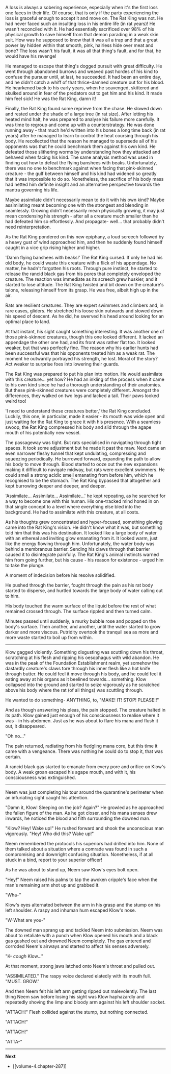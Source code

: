 
A loss is always a sobering experience, especially when it's the first loss one faces in their life. Of course, that is only if the party experiencing the loss is graceful enough to accept it and move on. The Rat King was not. He had never faced such an insulting loss in his entire life (in rat years)! He wasn't reconciled with it. He had essentially sacrificed over 98% of his physical growth to save himself from that demon parading in a weak skin suit. How was he supposed to know that it was all a trap and that a great power lay hidden within that smooth, pink, hairless hide over meat and bone? The loss wasn't his fault, it was all that thing's fault, and for that, he would have his revenge!

He managed to escape that thing's dogged pursuit with great difficulty. He went through abandoned burrows and weaved past hordes of his kind to confuse the pursuer until, at last, he succeeded. It had been an entire day, and he didn't catch a whiff of that thrice-damned creature out for his blood. He hearkened back to his early years, when he scavenged, skittered and skulked around in fear of the predators out to get him and his kind. It made him feel sick! He was the Rat King, damn it!

Finally, the Rat King found some reprieve from the chase. He slowed down and rested under the shade of a large tree (in rat size). After letting his heated mind halt, he was prepared to analyse his failure more carefully. It was time to regroup and come up with a counterstrategy. He was done running away - that much he'd written into his bones a long time back (in rat years) after he managed to learn to control the heat coursing through his body. He recollected that the reason he managed to supersede all of his opponents was that he could benchmark them against his own kind. He defeated those slithering worms by understanding how they attacked and behaved when facing his kind. The same analysis method was used in finding out how to defeat the flying banshees with beaks. Unfortunately, there was no one to benchmark against when facing that pink-skinned creature - the gulf between himself and his kind had widened so greatly that it was impossible to do so. Nonetheless, the sacrifice of his body mass had netted him definite insight and an alternative perspective towards the mantra governing his life.

Maybe assimilate didn't necessarily mean to do it with his own kind? Maybe assimilating meant becoming one with the strongest and blending in seamlessly. Growing didn't necessarily mean physically growing, it may just mean condensing his strength - after all a creature much smaller than he had defeated him so effortlessly. And propagate- well... that probably didn't need reinterpretation.

As the Rat King pondered on this new epiphany, a loud screech followed by a heavy gust of wind approached him, and then he suddenly found himself caught in a vice grip rising higher and higher.

'Damn flying banshees with beaks!' The Rat King cursed. If only he had his old body, he could waste this creature with a flick of his appendage. No matter, he hadn't forgotten his roots. Through pure instinct, he started to release the rancid black gas from his pores that completely enveloped the creature. The reaction was immediate as its screech grew huskier, and it started to lose altitude. The Rat King twisted and bit down on the creature's talons, releasing himself from its grasp. He was free, albeit high up in the air.

Rats are resilient creatures. They are expert swimmers and climbers and, in rare cases, gliders. He stretched his loose skin outwards and slowed down his speed of descent. As he did, he swerved his head around looking for an optimal place to land.

At that instant, his sight caught something interesting. It was another one of those pink-skinned creatures, though this one looked different. It lacked an appendage the other one had, and its front was rather flat too. It looked weaker, but that was perfectly fine. The reason why his earlier hunts had been successful was that his opponents treated him as a weak rat. The moment he outwardly portrayed his strength, he lost. Moral of the story? Act weaker to surprise foes into lowering their guards.

The Rat King was prepared to put his plan into motion. He would assimilate with this creature... yet how? He had an inkling of the process when it came to his own kind since he had a thorough understanding of their anatomies. But these pink-skinned creatures were completely different. Amongst the differences, they walked on two legs and lacked a tail. Their paws looked weird too!

'I need to understand these creatures better,' the Rat King concluded. Luckily, this one, in particular, made it easier - its mouth was wide open and just waiting for the Rat King to grace it with his presence. With a seamless swoop, the Rat King compressed his body and slid through the agape mouth of his potentially new vessel.

The passageway was tight. But rats specialised in navigating through tight spaces. It took some adjustment but he made it past the maw. Next came an even narrower fleshy tunnel that kept undulating, compressing and squeezing periodically. He burrowed forward, expanding the path to allow his body to move through. Blood started to ooze out the new expansions making it difficult to navigate midway, but rats were excellent swimmers. He could smell a strong acidic smell emanating from before him, which he recognised to be the stomach. The Rat King bypassed that altogether and kept burrowing deeper and deeper, and deeper.

'Assimilate... Assimilate... Assimilate...' he kept repeating, as he searched for a way to become one with this human. His one-tracked mind honed in on that single concept to a level where everything else bled into the background. He had to assimilate with this creature, at all costs.

As his thoughts grew concentrated and hyper-focused, something glowing came into the Rat King's vision. He didn't know what it was, but something told him that this was his destination. It looked like a large body of water with an ethereal and inviting glow emanating from it. It looked warm, just like the energy flowing through him. Unfortunately, the water body was behind a membranous barrier. Sending his claws through that barrier caused it to disintegrate painfully. The Rat King's animal instincts warned him from going further, but his cause - his reason for existence - urged him to take the plunge.

A moment of indecision before his resolve solidified.

He pushed through the barrier, fought through the pain as his rat body started to disperse, and hurtled towards the large body of water calling out to him.

His body touched the warm surface of the liquid before the rest of what remained crossed through. The surface rippled and then turned calm.

Minutes passed until suddenly, a murky bubble rose and popped on the body's surface. Then another, and another, until the water started to grow darker and more viscous. Putridity overtook the tranquil sea as more and more waste started to boil up from within.

____

Klow gagged violently. Something disgusting was scuttling down his throat, scratching at his flesh and ripping his oesophagus with wild abandon. He was in the peak of the Foundation Establishment realm, yet somehow the dastardly creature's claws tore through his inner flesh like a hot knife through butter. He could feel it move through his body, and he could feel it eating away at his organs as it beelined towards... something. Klow collapsed into the ground and started to seize vigorously as he scratched above his body where the rat (of all things) was scuttling through.

He wanted to do something- ANYTHING, to, "MAKE! IT! STOP! PLEASE!!"

And as though answering his pleas, the pain stopped. The creature halted in its path. Klow gained just enough of his consciousness to realise where it was - in his abdomen. Just as he was about to flare his mana and flush it out, it disappeared.

"Oh no..."

The pain returned, radiating from his fledgling mana core, but this time it came with a vengeance. There was nothing he could do to stop it, that was certain.

A rancid black gas started to emanate from every pore and orifice on Klow's body. A weak groan escaped his agape mouth, and with it, his consciousness was extinguished.

____

Neem was just completing his tour around the quarantine's perimeter when an infuriating sight caught his attention.

"Damn it, Klow! Sleeping on the job? Again?" He growled as he approached the fallen figure of the man. As he got closer, and his mana senses drew inwards, he noticed the blood and filth surrounding the downed man.

"Klow? Hey! Wake up!" He rushed forward and shook the unconscious man vigorously. "Hey! Who did this? Wake up!"

Neem remembered the protocols his superiors had drilled into him. None of them talked about a situation where a comrade was found in such a compromising and downright confusing situation. Nonetheless, if at all stuck in a bind, report to your superior officer!

As he was about to stand up, Neem saw Klow's eyes bolt open.

"Hey!" Neem raised his palms to tap the awoken cripple's face when the man's remaining arm shot up and grabbed it.

"Wha-"

Klow's eyes alternated between the arm in his grasp and the stump on his left shoulder. A raspy and inhuman hum escaped Klow's nose.

"W-What are you-"

The downed man sprang up and tackled Neem into submission. Neem was about to retaliate with a punch when Klow opened his mouth and a black gas gushed out and drowned Neem completely. The gas entered and corroded Neem's airways and started to affect his senses adversely.

"K- *cough* Klow..."

At that moment, strong jaws latched onto Neem's throat and pulled out.

"ASSIMILATED." The raspy voice declared elatedly with its mouth full. "MUST. GROW."

And then Neem felt his left arm getting ripped out malevolently. The last thing Neem saw before losing his sight was Klow haphazardly and repeatedly shoving the limp and bloody arm against his left shoulder socket.

"ATTACH!" Flesh collided against the stump, but nothing connected.

"ATTACH!"

"ATTACH!"

"ATTA-"

____

**Next**
* [[volume-4.chapter-287]]